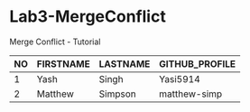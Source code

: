 # Lab3-MergeConflict
Merge Conflict - Tutorial

NO | FIRSTNAME | LASTNAME | GITHUB_PROFILE
---|-----------|----------|----------------
1  | Yash      | Singh    | Yasi5914
2  | Matthew   | Simpson  | matthew-simp
